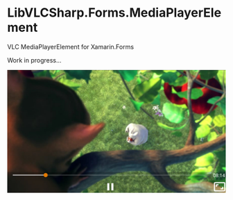 # LibVLCSharp.Forms.MediaPlayerElement
VLC MediaPlayerElement for Xamarin.Forms

Work in progress...

![Screenshot](/Screenshot.jpeg)
